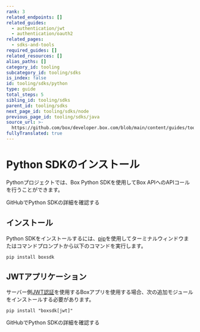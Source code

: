 ```yaml
---
rank: 3
related_endpoints: []
related_guides:
  - authentication/jwt
  - authentication/oauth2
related_pages:
  - sdks-and-tools
required_guides: []
related_resources: []
alias_paths: []
category_id: tooling
subcategory_id: tooling/sdks
is_index: false
id: tooling/sdks/python
type: guide
total_steps: 5
sibling_id: tooling/sdks
parent_id: tooling/sdks
next_page_id: tooling/sdks/node
previous_page_id: tooling/sdks/java
source_url: >-
  https://github.com/box/developer.box.com/blob/main/content/guides/tooling/sdks/python.md
fullyTranslated: true
---
```

# Python SDKのインストール

Pythonプロジェクトでは、Box Python SDKを使用してBox APIへのAPIコールを行うことができます。

<CTA to="https://github.com/box/box-python-sdk">

GitHubでPython SDKの詳細を確認する

</CTA>

## インストール

Python SDKをインストールするには、[pip][pip]を使用してターミナルウィンドウまたはコマンドプロンプトから以下のコマンドを実行します。

```shell
pip install boxsdk

```

## JWTアプリケーション

サーバー側[JWT認証][jwt]を使用するBoxアプリを使用する場合、次の追加モジュールをインストールする必要があります。

```shell
pip install "boxsdk[jwt]"

```

<CTA to="https://github.com/box/box-python-sdk">

GitHubでPython SDKの詳細を確認する

</CTA>

[pip]: https://pypi.org/project/pip/

[jwt]: g://authentication/jwt